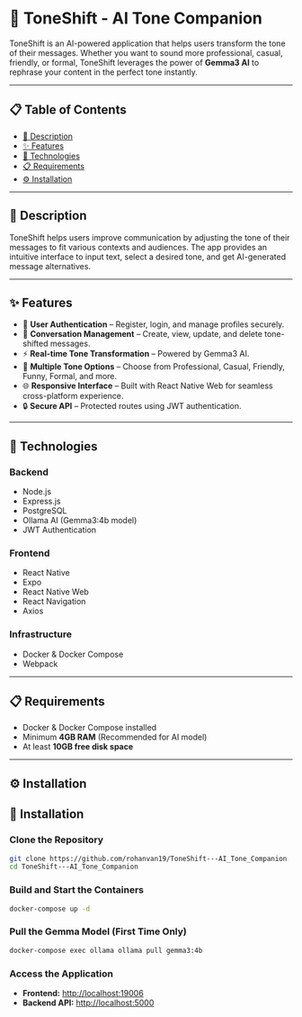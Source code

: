 # 🎯 ToneShift - AI Tone Companion

ToneShift is an AI-powered application that helps users transform the tone of their messages. Whether you want to sound more professional, casual, friendly, or formal, ToneShift leverages the power of **Gemma3 AI** to rephrase your content in the perfect tone instantly.

---

## 📋 Table of Contents

- [📝 Description](#-description)  
- [✨ Features](#-features)  
- [🔧 Technologies](#-technologies)  
- [📋 Requirements](#-requirements)  
- [⚙️ Installation](#️-installation)  

---

## 📝 Description

ToneShift helps users improve communication by adjusting the tone of their messages to fit various contexts and audiences. The app provides an intuitive interface to input text, select a desired tone, and get AI-generated message alternatives.

---

## ✨ Features

- 🔐 **User Authentication** – Register, login, and manage profiles securely.
- 💬 **Conversation Management** – Create, view, update, and delete tone-shifted messages.
- ⚡ **Real-time Tone Transformation** – Powered by Gemma3 AI.
- 🎯 **Multiple Tone Options** – Choose from Professional, Casual, Friendly, Funny, Formal, and more.
- 🌐 **Responsive Interface** – Built with React Native Web for seamless cross-platform experience.
- 🔒 **Secure API** – Protected routes using JWT authentication.

---

## 🔧 Technologies

### Backend
- Node.js
- Express.js
- PostgreSQL
- Ollama AI (Gemma3:4b model)
- JWT Authentication

### Frontend
- React Native
- Expo
- React Native Web
- React Navigation
- Axios

### Infrastructure
- Docker & Docker Compose
- Webpack

---

## 📋 Requirements

- Docker & Docker Compose installed
- Minimum **4GB RAM** (Recommended for AI model)
- At least **10GB free disk space**

---

## ⚙️ Installation

## 🚀 Installation

### Clone the Repository
```bash
git clone https://github.com/rohanvan19/ToneShift---AI_Tone_Companion
cd ToneShift---AI_Tone_Companion
```

### Build and Start the Containers
```bash
docker-compose up -d
```

### Pull the Gemma Model (First Time Only)
```bash
docker-compose exec ollama ollama pull gemma3:4b
```

### Access the Application
- **Frontend:** [http://localhost:19006](http://localhost:19006)
- **Backend API:** [http://localhost:5000](http://localhost:5000)
